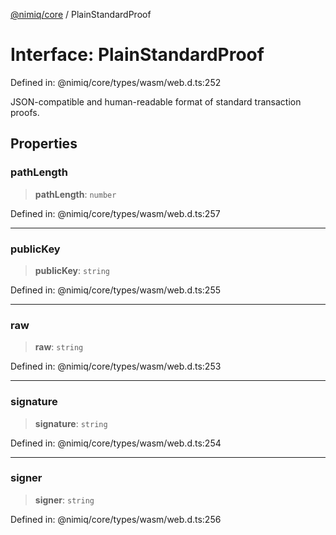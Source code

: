 [@nimiq/core](../globals.md) / PlainStandardProof

# Interface: PlainStandardProof

Defined in: @nimiq/core/types/wasm/web.d.ts:252

JSON-compatible and human-readable format of standard transaction proofs.

## Properties

### pathLength

> **pathLength**: `number`

Defined in: @nimiq/core/types/wasm/web.d.ts:257

***

### publicKey

> **publicKey**: `string`

Defined in: @nimiq/core/types/wasm/web.d.ts:255

***

### raw

> **raw**: `string`

Defined in: @nimiq/core/types/wasm/web.d.ts:253

***

### signature

> **signature**: `string`

Defined in: @nimiq/core/types/wasm/web.d.ts:254

***

### signer

> **signer**: `string`

Defined in: @nimiq/core/types/wasm/web.d.ts:256
